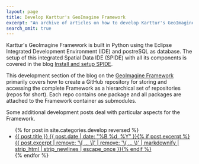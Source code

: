 ```yaml
---
layout: page
title: Develop Karttur's GeoImagine Framework
excerpt: "An archive of articles on how to develop Karttur's GeoImagine Framework."
search_omit: true
---
```


Karttur's GeoImagine Framework is built in Python using the <span class='app'>Eclipse</span> Integrated Development Environment (IDE) and postreSQL as database. The setup of this integrated Spatial Data IDE (SPIDE) with all its components is covered in the blog [Install and setup SPIDE](https://karttur.github.io/setup-ide/).

This development section of the blog on the [GeoImagine Framework](../) primarily covers how to create a GitHub repository for storing and accessing the complete Framework as a hierarchical set of repositories (repos for short). Each repo contains one package and all packages are attached to the  Framework container as submodules.

Some additional development posts deal with particular aspects for the Framework.

<ul class="post-list">
{% for post in site.categories.develop reversed %}
  <li><article><a href="{{ site.url }}{{ post.url }}">{{ post.title }} <span class="entry-date"><time datetime="{{ post.date | date_to_xmlschema }}">{{ post.date | date: "%B %d, %Y" }}</time></span>{% if post.excerpt %} <span class="excerpt">{{ post.excerpt | remove: '\[ ... \]' | remove: '\( ... \)' | markdownify | strip_html | strip_newlines | escape_once }}</span>{% endif %}</a></article></li>
{% endfor %}
</ul>
